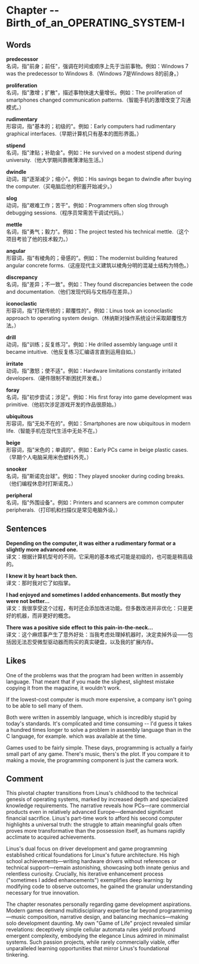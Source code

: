 # Chapter -- Birth_of_an_OPERATING_SYSTEM-I

## Words
**predecessor**  
名词，指"前身；前任"，强调在时间或顺序上先于当前事物。例如：Windows 7 was the predecessor to Windows 8.（Windows 7是Windows 8的前身。）

**proliferation**  
名词，指"激增；扩散"，描述事物快速大量增长。例如：The proliferation of smartphones changed communication patterns.（智能手机的激增改变了沟通模式。）

**rudimentary**  
形容词，指"基本的；初级的"。例如：Early computers had rudimentary graphical interfaces.（早期计算机只有基本的图形界面。）

**stipend**  
名词，指"津贴；补助金"。例如：He survived on a modest stipend during university.（他大学期间靠微薄津贴生活。）

**dwindle**  
动词，指"逐渐减少；缩小"。例如：His savings began to dwindle after buying the computer.（买电脑后他的积蓄开始减少。）

**slog**  
动词，指"艰难工作；苦干"。例如：Programmers often slog through debugging sessions.（程序员常需苦干调试代码。）

**mettle**  
名词，指"勇气；毅力"。例如：The project tested his technical mettle.（这个项目考验了他的技术毅力。）

**angular**  
形容词，指"有棱角的；骨感的"。例如：The modernist building featured angular concrete forms.（这座现代主义建筑以棱角分明的混凝土结构为特色。）

**discrepancy**  
名词，指"差异；不一致"。例如：They found discrepancies between the code and documentation.（他们发现代码与文档存在差异。）

**iconoclastic**  
形容词，指"打破传统的；颠覆性的"。例如：Linus took an iconoclastic approach to operating system design.（林纳斯对操作系统设计采取颠覆性方法。）

**drill**  
动词，指"训练；反复练习"。例如：He drilled assembly language until it became intuitive.（他反复练习汇编语言直到运用自如。）

**irritate**  
动词，指"激怒；使不适"。例如：Hardware limitations constantly irritated developers.（硬件限制不断困扰开发者。）

**foray**  
名词，指"初步尝试；涉足"。例如：His first foray into game development was primitive.（他初次涉足游戏开发的作品很原始。）

**ubiquitous**  
形容词，指"无处不在的"。例如：Smartphones are now ubiquitous in modern life.（智能手机在现代生活中无处不在。）

**beige**  
形容词，指"米色的；单调的"。例如：Early PCs came in beige plastic cases.（早期个人电脑采用米色塑料外壳。）

**snooker**  
名词，指"斯诺克台球"。例如：They played snooker during coding breaks.（他们编程休息时打斯诺克。）

**peripheral**  
名词，指"外围设备"。例如：Printers and scanners are common computer peripherals.（打印机和扫描仪是常见电脑外设。）

## Sentences
**Depending on the computer, it was either a rudimentary format or a slightly more advanced one.**  
译文：根据计算机型号的不同，它采用的基本格式可能是初级的，也可能是稍高级的。

**I knew it by heart back then.**  
译文：那时我对它了如指掌。

**I had enjoyed and sometimes I added enhancements. But mostly they were not better...**  
译文：我很享受这个过程，有时还会添加改进功能。但多数改进并非优化：只是更好的机器，而非更好的概念。

**There was a positive side effect to this pain-in-the-neck...**  
译文：这个麻烦事产生了意外好处：当我考虑处理掉机器时，决定卖掉外设——包括因无法忍受微型驱动器而购买的真实硬盘，以及我的扩展内存。

## Likes
One of the problems was that the program had been written in assembly language. That meant that if you made the slighest, slightest mistake copying it from the magazine, it wouldn't work.

If the lowest-cost computer is much more expensive, a company isn't going to be able to sell many of them.

Both were written in assembly language, which is incredibly stupid by today's standards. It's complicated and time consuming -- I'd guess it takes a hundred times longer to solve a problem in assembly language than in the C language, for example. which was available at the time.

Games used to be fairly simple. These days, programming is actually a fairly small part of any game. There's music, thers's the plot. If you compare it to making a movie, the programming component is just the camera work.

## Comment
This pivotal chapter transitions from Linus's childhood to the technical genesis of operating systems, marked by increased depth and specialized knowledge requirements. The narrative reveals how PCs—rare commercial products even in relatively advanced Europe—demanded significant financial sacrifice. Linus's part-time work to afford his second computer highlights a universal truth: the struggle to attain meaningful goals often proves more transformative than the possession itself, as humans rapidly acclimate to acquired achievements.

Linus's dual focus on driver development and game programming established critical foundations for Linux's future architecture. His high school achievements—writing hardware drivers without references or technical support—remain astonishing, showcasing both innate genius and relentless curiosity. Crucially, his iterative enhancement process ("sometimes I added enhancements") exemplifies deep learning: by modifying code to observe outcomes, he gained the granular understanding necessary for true innovation.

The chapter resonates personally regarding game development aspirations. Modern games demand multidisciplinary expertise far beyond programming—music composition, narrative design, and balancing mechanics—making solo development daunting. My own "Game of Life" project revealed similar revelations: deceptively simple cellular automata rules yield profound emergent complexity, embodying the elegance Linus admired in minimalist systems. Such passion projects, while rarely commercially viable, offer unparalleled learning opportunities that mirror Linus's foundational tinkering.
